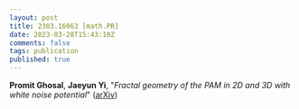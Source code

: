 ```yaml
---
layout: post
title: 2303.16063 [math.PR]
date: 2023-03-28T15:43:10Z
comments: false
tags: publication
published: true
---
```


<b>Promit Ghosal</b>, <b>Jaeyun Yi</b>, "<i>Fractal geometry of the PAM in 2D and 3D with white noise potential</i>" ([arXiv](http://arxiv.org/abs/2303.16063v1))
